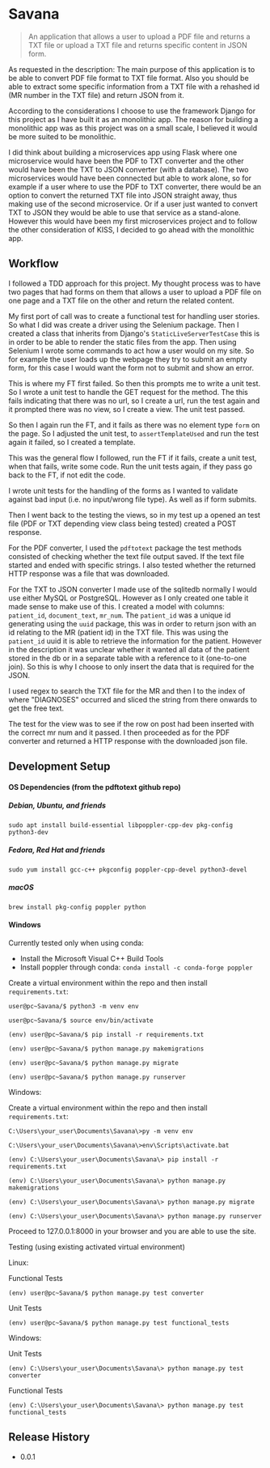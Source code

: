 # Savana

> An application that allows a user to upload a PDF file and returns a TXT file or upload a TXT file and returns
> specific content in JSON form.

As requested in the description: The main purpose of this application is to be able to convert PDF file format 
to TXT file format. Also you should be able to extract some specific information from a TXT file with a rehashed id 
(MR number in the TXT file) and return JSON from it. 

According to the considerations I choose to use the framework Django for this project as I have built it as an monolithic
app. The reason for building a monolithic app was as this project was on a small scale, I believed it would be more suited
to be monolithic. 

I did think about building a microservices app using Flask where one microservice would have been the
PDF to TXT converter and the other would have been the TXT to JSON converter (with a database). The two microservices would
have been connected but able to work alone, so for example if a user where to use the PDF to TXT converter, there would 
be an option to convert the returned TXT file into JSON straight away, thus making use of the second microservice. Or if
a user just wanted to convert TXT to JSON they would be able to use that service as a stand-alone. However this would have been
my first microservices project and to follow the other consideration of KISS, I decided to go ahead with the monolithic app.


## Workflow
I followed a TDD approach for this project. My thought process was to have two pages that had forms on them that allows
a user to upload a PDF file on one page and a TXT file on the other and return the related content.

My first port of call was to create a functional test for handling user stories. So what I did was create a driver using 
the Selenium package. Then I created a class that inherits from Django's `StaticLiveServerTestCase` this is in order to be
able to render the static files from the app. Then using Selenium I wrote some commands to act how a user would on my site.
So for example the user loads up the webpage they try to submit an empty form, for this case I would want the form not to submit
and show an error. 

This is where my FT first failed. So then this prompts me to write a unit test. So I wrote a unit test
to handle the GET request for the method. The this fails indicating that there was no url, so I create a url, run the test
again and it prompted there was no view, so I create a view. The unit test passed.

So then I again run the FT, and it fails as there was no element type `form` on the page. So I adjusted the unit test, to 
`assertTemplateUsed` and run the test again it failed, so I created a template.

This was the general flow I followed, run the FT if it fails, create a unit test, when that fails, write some code.
Run the unit tests again, if they pass go back to the FT, if not edit the code.

I wrote unit tests for the handling of the forms as I wanted to validate against bad input (i.e. no input/wrong file type).
As well as if form submits.

Then I went back to the testing the views, so in my test up a opened an test file (PDF or TXT depending view class being 
tested) created a POST response.

For the PDF converter, I used the `pdftotext` package the test methods consisted of checking whether the text file output saved.
If the text file started and ended with specific strings. I also tested whether the returned HTTP response was a file that was downloaded.

For the TXT to JSON converter I made use of the sqlitedb normally I would use either MySQL or PostgreSQL. However as I only 
created one table it made sense to make use of this. I created a model with columns: `patient_id`, `document_text`, `mr_num`.
The `patient_id` was a unique id generating using the `uuid` package, this was in order to return json with an id relating
to the MR (patient id) in the TXT file. This was using the `patient_id` uuid it is able to retrieve the information for the patient.
However in the description it was unclear whether it wanted all data of the patient stored in the db or in a separate table with a
reference to it (one-to-one join). So this is why I choose to only insert the data that is required for the JSON.

I used regex to search the TXT file for the MR and then I to the index of where "DIAGNOSES" occurred and sliced the string from 
there onwards to get the free text.

The test for the view was to see if the row on post had been inserted with the correct mr num and it passed.
I then proceeded as for the PDF converter and returned a HTTP response with the downloaded json file.

## Development Setup

#### OS Dependencies (from the pdftotext github repo)

##### Debian, Ubuntu, and friends

```
sudo apt install build-essential libpoppler-cpp-dev pkg-config python3-dev
```
 
##### Fedora, Red Hat and friends

```.env
sudo yum install gcc-c++ pkgconfig poppler-cpp-devel python3-devel
```

##### macOS

```
brew install pkg-config poppler python
```

#### Windows

Currently tested only when using conda:

 - Install the Microsoft Visual C++ Build Tools
- Install poppler through conda:
  `conda install -c conda-forge poppler`


Create a virtual environment within the repo and then install `requirements.txt`: 

``` 
user@pc~Savana/$ python3 -m venv env 

user@pc~Savana/$ source env/bin/activate 

(env) user@pc~Savana/$ pip install -r requirements.txt 

(env) user@pc~Savana/$ python manage.py makemigrations

(env) user@pc~Savana/$ python manage.py migrate

(env) user@pc~Savana/$ python manage.py runserver
``` 

Windows: 

Create a virtual environment within the repo and then install `requirements.txt`: 

``` 
C:\Users\your_user\Documents\Savana\>py -m venv env 

C:\Users\your_user\Documents\Savana\>env\Scripts\activate.bat 

(env) C:\Users\your_user\Documents\Savana\> pip install -r requirements.txt 

(env) C:\Users\your_user\Documents\Savana\> python manage.py makemigrations

(env) C:\Users\your_user\Documents\Savana\> python manage.py migrate

(env) C:\Users\your_user\Documents\Savana\> python manage.py runserver

```

Proceed to 127.0.0.1:8000 in your browser and you are able to use the site.

Testing (using existing activated virtual environment)

Linux:

Functional Tests
```
(env) user@pc~Savana/$ python manage.py test converter
```

Unit Tests
```
(env) user@pc~Savana/$ python manage.py test functional_tests
```

Windows:

Unit Tests
```
(env) C:\Users\your_user\Documents\Savana\> python manage.py test converter
```

Functional Tests
```
(env) C:\Users\your_user\Documents\Savana\> python manage.py test functional_tests
```
 
## Release History 

* 0.0.1 
